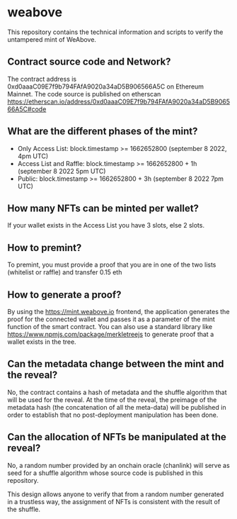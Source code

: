 # weabove
This repository contains the technical information and scripts to verify the untampered mint of WeAbove.

## Contract source code and Network?
The contract address is 0xd0aaaC09E7f9b794FAfA9020a34aD5B906566A5C on Ethereum Mainnet. The code source is published on etherscan https://etherscan.io/address/0xd0aaaC09E7f9b794FAfA9020a34aD5B906566A5C#code

## What are the different phases of the mint?
- Only Access List:  block.timestamp >= 1662652800 (september 8 2022, 4pm UTC) 
- Access List and Raffle: block.timestamp >= 1662652800 + 1h (september 8 2022 5pm UTC)
- Public: block.timestamp >= 1662652800 + 3h (september 8 2022 7pm UTC)

## How many NFTs can be minted per wallet?
If your wallet exists in the Access List you have 3 slots, else 2 slots.

## How to premint?
To premint, you must provide a proof that you are in one of the two lists (whitelist or raffle) and transfer 0.15 eth

## How to generate a proof?
By using the https://mint.weabove.io frontend, the application generates the proof for the connected wallet and passes it as a parameter of the mint function of the smart contract. 
You can also use a standard library like https://www.npmjs.com/package/merkletreejs to generate proof that a wallet exists in the tree.

## Can the metadata change between the mint and the reveal?
No, the contract contains a hash of metadata and the shuffle algorithm that will be used for the reveal. 
At the time of the reveal, the preimage of the metadata hash (the concatenation of all the meta-data) will be published in order to establish that no post-deployment manipulation has been done.

## Can the allocation of NFTs be manipulated at the reveal?
No, a random number provided by an onchain oracle (chanlink) will serve as seed for a shuffle algorithm whose source code is published in this repository.

This design allows anyone to verify that from a random number generated in a trustless way, the assignment of NFTs is consistent with the result of the shuffle.
